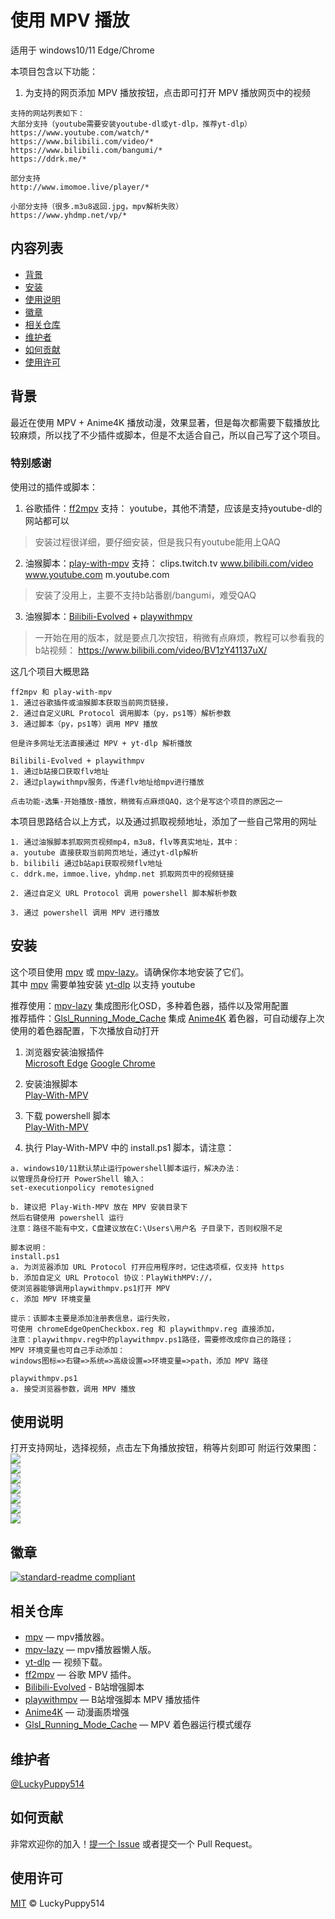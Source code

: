 # 使用 MPV 播放


适用于 windows10/11 Edge/Chrome

本项目包含以下功能：

1. 为支持的网页添加 MPV 播放按钮，点击即可打开 MPV 播放网页中的视频
```
支持的网站列表如下：
大部分支持（youtube需要安装youtube-dl或yt-dlp，推荐yt-dlp）
https://www.youtube.com/watch/*
https://www.bilibili.com/video/*
https://www.bilibili.com/bangumi/*
https://ddrk.me/*

部分支持
http://www.imomoe.live/player/*

小部分支持（很多.m3u8返回.jpg，mpv解析失败）
https://www.yhdmp.net/vp/*
```


## 内容列表

- [背景](#背景)
- [安装](#安装)
- [使用说明](#使用说明)
- [徽章](#徽章)
- [相关仓库](#相关仓库)
- [维护者](#维护者)
- [如何贡献](#如何贡献)
- [使用许可](#使用许可)

## 背景

最近在使用 MPV + Anime4K 播放动漫，效果显著，但是每次都需要下载播放比较麻烦，所以找了不少插件或脚本，但是不太适合自己，所以自己写了这个项目。

### 特别感谢
使用过的插件或脚本：
1. 谷歌插件：[ff2mpv](https://github.com/woodruffw/ff2mpv)
支持：
youtube，其他不清楚，应该是支持youtube-dl的网站都可以
> 安装过程很详细，要仔细安装，但是我只有youtube能用上QAQ

2. 油猴脚本：[play-with-mpv](https://greasyfork.org/zh-CN/scripts/416271-play-with-mpv)
支持：
clips.twitch.tv
www.bilibili.com/video
www.youtube.com
m.youtube.com
> 安装了没用上，主要不支持b站番剧/bangumi，难受QAQ

3. 油猴脚本：[Bilibili-Evolved](https://github.com/the1812/Bilibili-Evolved) + [playwithmpv](https://github.com/videoanywhere/playwithmpv)
> 一开始在用的版本，就是要点几次按钮，稍微有点麻烦，教程可以参看我的b站视频：
https://www.bilibili.com/video/BV1zY41137uX/

这几个项目大概思路
```
ff2mpv 和 play-with-mpv
1. 通过谷歌插件或油猴脚本获取当前网页链接，
2. 通过自定义URL Protocol 调用脚本（py，ps1等）解析参数
3. 通过脚本（py，ps1等）调用 MPV 播放

但是许多网址无法直接通过 MPV + yt-dlp 解析播放

Bilibili-Evolved + playwithmpv
1. 通过b站接口获取flv地址
2. 通过playwithmpv服务，传递flv地址给mpv进行播放

点击功能-选集-开始播放-播放，稍微有点麻烦QAQ，这个是写这个项目的原因之一
```


本项目思路结合以上方式，以及通过抓取视频地址，添加了一些自己常用的网址
```
1. 通过油猴脚本抓取网页视频mp4，m3u8，flv等真实地址，其中：
a. youtube 直接获取当前网页地址，通过yt-dlp解析
b. bilibili 通过b站api获取视频flv地址
c. ddrk.me，immoe.live，yhdmp.net 抓取网页中的视频链接

2. 通过自定义 URL Protocol 调用 powershell 脚本解析参数

3. 通过 powershell 调用 MPV 进行播放
```

## 安装

这个项目使用 [mpv](https://github.com/mpv-player/mpv) 或 [mpv-lazy](https://github.com/hooke007/MPV_lazy)。请确保你本地安装了它们。  
其中 [mpv](https://github.com/mpv-player/mpv) 需要单独安装 [yt-dlp](https://github.com/yt-dlp/yt-dlp) 以支持 youtube

推荐使用：[mpv-lazy](https://github.com/hooke007/MPV_lazy) 集成图形化OSD，多种着色器，插件以及常用配置  
推荐插件：[Glsl_Running_Mode_Cache](https://github.com/LuckyPuppy514/MPV_Glsl_Running_Mode_Cache) 集成 [Anime4K](https://github.com/bloc97/Anime4K) 着色器，可自动缓存上次使用的着色器配置，下次播放自动打开

1. 浏览器安装油猴插件  
[Microsoft Edge](https://microsoftedge.microsoft.com/addons/detail/tampermonkey/iikmkjmpaadaobahmlepeloendndfphd)
[Google Chrome](https://chrome.google.com/extensions/detail/dhdgffkkebhmkfjojejmpbldmpobfkfo)

2. 安装油猴脚本  
[Play-With-MPV](https://greasyfork.org/zh-CN/scripts/444056-play-with-mpv)

3. 下载 powershell 脚本  
[Play-With-MPV](https://github.com/LuckyPuppy514/Play-With-MPV/releases/tag/v1.0.0)

4. 执行 Play-With-MPV 中的 install.ps1 脚本，请注意：  
```
a. windows10/11默认禁止运行powershell脚本运行，解决办法：
以管理员身份打开 PowerShell 输入：
set-executionpolicy remotesigned
``` 

``` 
b. 建议把 Play-With-MPV 放在 MPV 安装目录下
然后右键使用 powershell 运行
注意：路径不能有中文，C盘建议放在C:\Users\用户名 子目录下，否则权限不足
``` 
``` 
脚本说明：
install.ps1
a. 为浏览器添加 URL Protocol 打开应用程序时，记住选项框，仅支持 https
b. 添加自定义 URL Protocol 协议：PlayWithMPV://，
使浏览器能够调用playwithmpv.ps1打开 MPV
c. 添加 MPV 环境变量

提示：该脚本主要是添加注册表信息，运行失败，
可使用 chromeEdgeOpenCheckbox.reg 和 playwithmpv.reg 直接添加，
注意：playwithmpv.reg中的playwithmpv.ps1路径，需要修改成你自己的路径；
MPV 环境变量也可自己手动添加：
windows图标=>右键=>系统=>高级设置=>环境变量=>path，添加 MPV 路径

playwithmpv.ps1
a. 接受浏览器参数，调用 MPV 播放
``` 

## 使用说明
打开支持网址，选择视频，点击左下角播放按钮，稍等片刻即可
附运行效果图：  
<img src="https://github.com/LuckyPuppy514/Play-With-MPV/blob/main/work_picture/work_on_youtube.jpg" />  
<img src="https://github.com/LuckyPuppy514/Play-With-MPV/blob/main/work_picture/work_on_bilibili_bangumi.jpg" />  
<img src="https://github.com/LuckyPuppy514/Play-With-MPV/blob/main/work_picture/work_on_bilibili_video.jpg" />  
<img src="https://www.lckp.top:8888/work_picture/work_on_bilibili_bangumi.jpg" />  
<img src="https://github.com/LuckyPuppy514/Play-With-MPV/blob/main/work_picture/work_on_ddrk.jpg" />  
<img src="https://github.com/LuckyPuppy514/Play-With-MPV/blob/main/work_picture/work_on_imomoe.jpg">  
<img src="https://github.com/LuckyPuppy514/Play-With-MPV/blob/main/work_picture/work_on_yhdmp.jpg">  


## 徽章

[![standard-readme compliant](https://img.shields.io/badge/readme%20style-standard-brightgreen.svg?style=flat-square)](https://github.com/RichardLitt/standard-readme)


## 相关仓库

- [mpv](https://github.com/mpv-player/mpv) — mpv播放器。
- [mpv-lazy](https://github.com/hooke007/MPV_lazy) — mpv播放器懒人版。
- [yt-dlp](https://github.com/yt-dlp/yt-dlp) — 视频下载。
- [ff2mpv](https://github.com/woodruffw/ff2mpv) — 谷歌 MPV 插件。
- [Bilibili-Evolved](https://github.com/the1812/Bilibili-Evolved) - B站增强脚本
- [playwithmpv](https://github.com/videoanywhere/playwithmpv) — B站增强脚本 MPV 播放插件
- [Anime4K](https://github.com/bloc97/Anime4K) — 动漫画质增强
- [Glsl_Running_Mode_Cache](https://github.com/LuckyPuppy514/MPV_Glsl_Running_Mode_Cache) — MPV 着色器运行模式缓存
## 维护者

[@LuckyPuppy514](https://github.com/LuckyPuppy514)

## 如何贡献

非常欢迎你的加入！[提一个 Issue](https://github.com/LuckyPuppy514/Play-With-MPV/issues/new) 或者提交一个 Pull Request。


## 使用许可

[MIT](https://github.com/LuckyPuppy514/Play-With-MPV/blob/main/LICENSE) © LuckyPuppy514